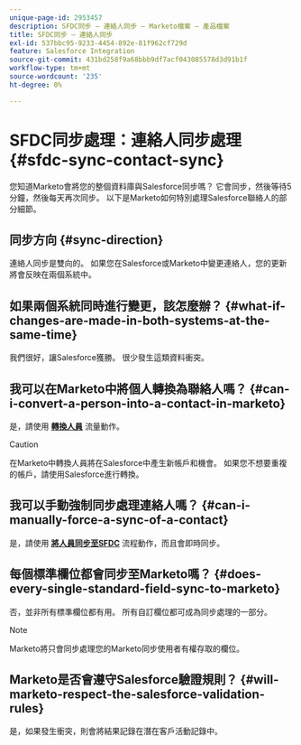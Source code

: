 ```yaml
---
unique-page-id: 2953457
description: SFDC同步 — 連絡人同步 — Marketo檔案 — 產品檔案
title: SFDC同步 — 連絡人同步
exl-id: 537bbc95-9233-4454-892e-81f962cf729d
feature: Salesforce Integration
source-git-commit: 431bd258f9a68bbb9df7acf043085578d3d91b1f
workflow-type: tm+mt
source-wordcount: '235'
ht-degree: 0%

---
```


# SFDC同步處理：連絡人同步處理 {#sfdc-sync-contact-sync}

您知道Marketo會將您的整個資料庫與Salesforce同步嗎？ 它會同步，然後等待5分鐘，然後每天再次同步。 以下是Marketo如何特別處理Salesforce聯絡人的部分細節。

## 同步方向 {#sync-direction}

連絡人同步是雙向的。 如果您在Salesforce或Marketo中變更連絡人，您的更新將會反映在兩個系統中。

## 如果兩個系統同時進行變更，該怎麼辦？ {#what-if-changes-are-made-in-both-systems-at-the-same-time}

我們很好，讓Salesforce獲勝。 很少發生這類資料衝突。

## 我可以在Marketo中將個人轉換為聯絡人嗎？ {#can-i-convert-a-person-into-a-contact-in-marketo}

是，請使用 **[轉換人員](/help/marketo/product-docs/core-marketo-concepts/smart-campaigns/flow-actions/convert-person.md)** 流量動作。

>[!CAUTION]
>
>在Marketo中轉換人員將在Salesforce中產生新帳戶和機會。 如果您不想要重複的帳戶，請使用Salesforce進行轉換。

## 我可以手動強制同步處理連絡人嗎？ {#can-i-manually-force-a-sync-of-a-contact}

是，請使用 **[將人員同步至SFDC](/help/marketo/product-docs/core-marketo-concepts/smart-campaigns/salesforce-flow-actions/sync-person-to-sfdc.md)** 流程動作，而且會即時同步。

## 每個標準欄位都會同步至Marketo嗎？ {#does-every-single-standard-field-sync-to-marketo}

否，並非所有標準欄位都有用。 所有自訂欄位都可成為同步處理的一部分。

>[!NOTE]
>
>Marketo將只會同步處理您的Marketo同步使用者有權存取的欄位。

## Marketo是否會遵守Salesforce驗證規則？ {#will-marketo-respect-the-salesforce-validation-rules}

是，如果發生衝突，則會將結果記錄在潛在客戶活動記錄中。

